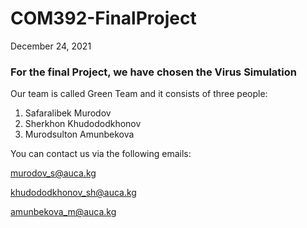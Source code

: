 # COM392-FinalProject
  December 24, 2021
  
### For the final Project, we have chosen the Virus Simulation 

Our team is called Green Team and it consists of three people:
  1. Safaralibek Murodov  
  2. Sherkhon Khudododkhonov
  3. Murodsulton Amunbekova
  
You can contact us via the following emails:
 
  murodov_s@auca.kg
  
  khudododkhonov_sh@auca.kg 
  
  amunbekova_m@auca.kg

